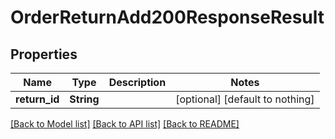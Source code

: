 # OrderReturnAdd200ResponseResult


## Properties
Name | Type | Description | Notes
------------ | ------------- | ------------- | -------------
**return_id** | **String** |  | [optional] [default to nothing]


[[Back to Model list]](../README.md#models) [[Back to API list]](../README.md#api-endpoints) [[Back to README]](../README.md)


